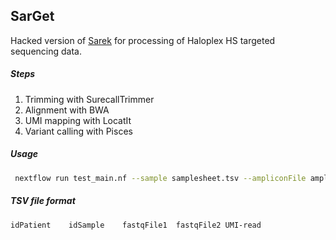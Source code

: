 ## SarGet
Hacked version of [Sarek](https://github.com/SciLifeLab/Sarek) for processing of Haloplex HS targeted sequencing data.

##### Steps

1. Trimming with SurecallTrimmer
2. Alignment with BWA
3. UMI mapping with LocatIt
4. Variant calling with Pisces

##### Usage
```bash
 nextflow run test_main.nf --sample samplesheet.tsv --ampliconFile ampliconfile.bed --regionsFile regionsfile.bed
```

##### TSV file format
```
idPatient	 idSample	 fastqFile1	 fastqFile2	UMI-read
```


